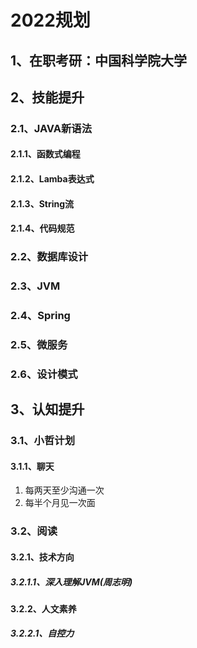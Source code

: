 # 2022规划
## 1、在职考研：中国科学院大学
## 2、技能提升
### 2.1、JAVA新语法
#### 2.1.1、函数式编程
#### 2.1.2、Lamba表达式
#### 2.1.3、String流
#### 2.1.4、代码规范
### 2.2、数据库设计
### 2.3、JVM
### 2.4、Spring
### 2.5、微服务
### 2.6、设计模式
## 3、认知提升
### 3.1、小哲计划
#### 3.1.1、聊天
1. 每两天至少沟通一次
2. 每半个月见一次面
### 3.2、阅读
#### 3.2.1、技术方向
##### 3.2.1.1、深入理解JVM(周志明)
#### 3.2.2、人文素养
##### 3.2.2.1、自控力
